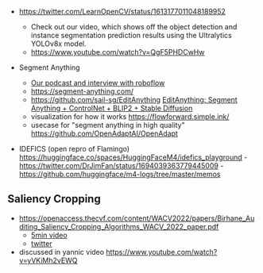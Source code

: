 
- https://twitter.com/LearnOpenCV/status/1613177011048189952
	- Check out our video, which shows off the object detection and instance segmentation prediction results using the Ultralytics YOLOv8x model.
	- https://www.youtube.com/watch?v=QgF5PHDCwHw

- Segment Anything
	- [Our podcast and interview with roboflow](https://www.latent.space/p/segment-anything-roboflow#details)
	- https://segment-anything.com/
	- https://github.com/sail-sg/EditAnything [EditAnything: Segment Anything + ControlNet + BLIP2 + Stable Diffusion](https://github.com/sail-sg/EditAnything)
	- visualization for how it works https://flowforward.simple.ink/
	- usecase for "segment anything in high quality" https://github.com/OpenAdaptAI/OpenAdapt
- IDEFICS (open repro of Flamingo) https://huggingface.co/spaces/HuggingFaceM4/idefics_playground
		- https://twitter.com/DrJimFan/status/1694039363779445009
		- https://github.com/huggingface/m4-logs/tree/master/memos


## Saliency Cropping

- https://openaccess.thecvf.com/content/WACV2022/papers/Birhane_Auditing_Saliency_Cropping_Algorithms_WACV_2022_paper.pdf
	- [5min video](https://www.youtube.com/watch?v=8qv6043deWI)
	- [twitter](https://blog.twitter.com/engineering/en_us/topics/insights/2021/sharing-learnings-about-our-image-cropping-algorithm)
- discussed in yannic video https://www.youtube.com/watch?v=yVKiMh2vEWQ